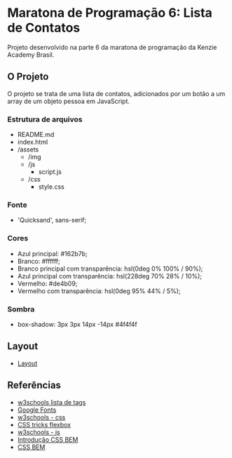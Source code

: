 # Maratona de Programação 6: Lista de Contatos

Projeto desenvolvido na parte 6 da maratona de programação da Kenzie Academy Brasil.

## O Projeto

O projeto se trata de uma lista de contatos, adicionados por um botão a um array de um objeto pessoa em JavaScript.

### Estrutura de arquivos 

- README.md
- index.html
- /assets
    - /img
    - /js
        - script.js
    - /css
        - style.css

### Fonte

- 'Quicksand', sans-serif;

### Cores

- Azul principal: #162b7b;
- Branco: #ffffff;
- Branco principal com transparência: hsl(0deg 0% 100% / 90%);
- Azul principal com transparência: hsl(228deg 70% 28% / 10%);
- Vermelho: #de4b09;
- Vermelho com transparência: hsl(0deg 95% 44% / 5%);

### Sombra

- box-shadow: 3px 3px 14px -14px #4f4f4f

## Layout

- [Layout](./assets/img/layout.png)

## Referências
- [w3schools lista de tags](https://www.w3schools.com/tags/default.asp)
- [Google Fonts](https://fonts.google.com/)
- [w3schools - css](https://www.w3schools.com/css/)
- [CSS tricks flexbox](https://css-tricks.com/snippets/css/a-guide-to-flexbox/)
- [w3schools - js](https://www.w3schools.com/js/default.asp)
- [Introdução CSS BEM](http://getbem.com/introduction/)
- [CSS BEM](http://getbem.com/naming/)